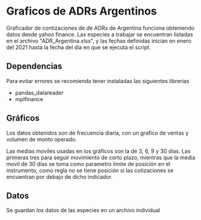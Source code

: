 # Graficos de ADRs Argentinos
Graficador de contizaciones de de ADRs de Argentina funciona obteniendo datos desde yahoo finance. 
Las especies a trabajar se encuentran listadas en el archivo "ADR_Argentina.xlsx", y las fechas definidas inician en enero del 2021 hasta la fecha del día en que se ejecuta el script.

## Dependencias
Para evitar errores se recomienda tener instaladas las siguientes librerias
- pandas_datareader
- mplfinance

## Gráficos 
Los datos obtenidos son de frecuencia diaria, con un grafico de ventas y volumen de monto operado. 

Las medias moviles usadas en los gráficos son la de 3, 6, 9 y 30 días. Las primeras tres para seguir movimiento de corto plazo, mientras que la media movil de 30 días se toma como parametro limite de posición en el instrumento, como regla no se tiene posición si las cotizaciones se encuentran por debajo de dicho indicador.

## Datos
Se guardan los datos de las especies en un archivo individual


